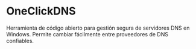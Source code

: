 # OneClickDNS
Herramienta de código abierto para gestión segura de servidores DNS en Windows. Permite cambiar fácilmente entre proveedores de DNS confiables.
